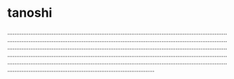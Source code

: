# tanoshi

...............................................................................................................................................................................................................................................................................................................................................................................................................................................................................................................................................................................................................................................................................................................................